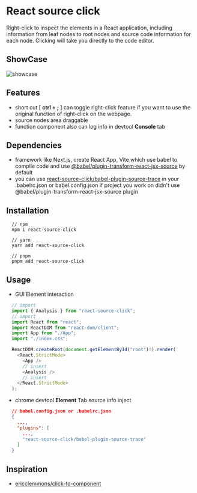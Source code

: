 # React source click

Right-click to inspect the elements in a React application, including information from leaf nodes to root nodes and source code information for each node. Clicking will take you directly to the code editor.

## ShowCase

![showcase](https://alobe.4everland.store/test.gif)

## Features

- short cut [ **ctrl + ;** ] can toggle right-click feature if you want to use the original function of right-click on the webpage.
- source nodes area draggable
- function component also can log info in devtool **Console** tab

## Dependencies

- framework like Next.js, create React App, Vite which use babel to compile code and use [@babel/plugin-transform-react-jsx-source](https://github.com/babel/babel/tree/master/packages/babel-plugin-transform-react-jsx-source) by default
- you can use [react-source-click/babel-plugin-source-trace](https://github.com/alobe/react-source-click/blob/master/babel-plugin-source-trace/index.js) in your .babelrc.json or babel.config.json if project you work on didn't use @babel/plugin-transform-react-jsx-source plugin

## Installation

```shell
  // npm
  npm i react-source-click

  // yarn
  yarn add react-source-click

  // pnpm
  pnpm add react-source-click
```

## Usage

- GUI Element interaction

```typescript
  // import
  import { Analysis } from "react-source-click";
  // import
  import React from "react";
  import ReactDOM from "react-dom/client";
  import App from "./App";
  import "./index.css";

  ReactDOM.createRoot(document.getElementById("root")!).render(
    <React.StrictMode>
      <App />
      // insert
      <Analysis />
      // insert
    </React.StrictMode>
  );
```

- chrome devtool **Element** Tab source info inject

```json
  // babel.config.json or .babelrc.json
  {
    ...,
    "plugins": [
      ...,
      "react-source-click/babel-plugin-source-trace"
    ]
  }
```

## Inspiration

- [ericclemmons/click-to-component](https://github.com/ericclemmons/click-to-component)

